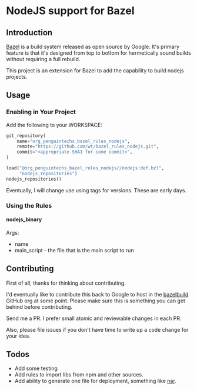 # NodeJS support for Bazel

## Introduction

[Bazel](http://bazel.io/) is a build system released as open source by Google.
It's primary feature is that it's designed from top to bottom for
hermetically sound builds without requiring a full rebuild.

This project is an extension for Bazel to add the capability to build nodejs
projects.

## Usage

### Enabling in Your Project

Add the following to your WORKSPACE:

```python
git_repository(
    name="org_penguintechs_bazel_rules_nodejs",
    remote="https://github.com/wt/bazel_rules_nodejs.git",
    commit="<appropriate SHA1 for some commit>",
)

load("@org_penguintechs_bazel_rules_nodejs//nodejs:def.bzl",
     "nodejs_repositories")
nodejs_repositories()
```

Eventually, I will change use using tags for versions. These are early days.

### Using the Rules

#### nodejs_binary

Args:

* name
* main_script - the file that is the main script to run

## Contributing

First of all, thanks for thinking about contributing.

I'd eventually like to contribute this back to Google to host in the
[bazelbuild](https://github.com/bazelbuild/) GitHub org at some point.
Please make sure this is something you can get behind before contributing.

Send me a PR. I prefer small atomic and reviewable changes in each PR.

Also, please file issues if you don't have time to write up a code change for
your idea.

## Todos

* Add some testing
* Add rules to import libs from npm and other sources.
* Add ability to generate one file for deployment, something like
  [nar](https://github.com/h2non/nar).
